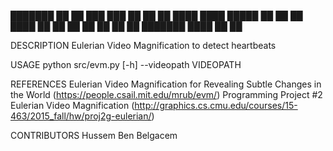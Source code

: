 ███████ ██    ██ ███    ███ 
██      ██    ██ ████  ████ 
█████   ██    ██ ██ ████ ██ 
██       ██  ██  ██  ██  ██ 
███████   ████   ██      ██ 


DESCRIPTION
    Eulerian Video Magnification to detect heartbeats

USAGE
    python src/evm.py [-h] --videopath VIDEOPATH

REFERENCES
    Eulerian Video Magnification for Revealing Subtle Changes in the World (https://people.csail.mit.edu/mrub/evm/)
    Programming Project #2 Eulerian Video Magnification (http://graphics.cs.cmu.edu/courses/15-463/2015_fall/hw/proj2g-eulerian/)

CONTRIBUTORS
    Hussem Ben Belgacem
